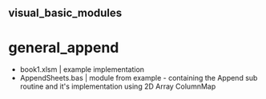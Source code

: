 ## visual_basic_modules

# general_append
  - book1.xlsm			| example implementation
  - AppendSheets.bas	| module from example - containing the Append sub routine and it's implementation using 2D Array ColumnMap